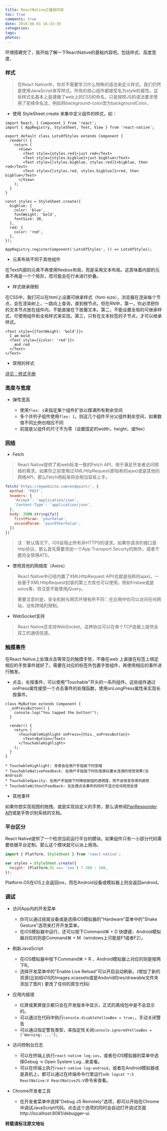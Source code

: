 ```yaml
---
title: ReactNative之基础内容
toc: true
comments: true
date: 2018-06-01 16:33:39
categories:
tags:
photos:
---
```


环境搭建完了，我开始了解一下ReactNative的基础内容吧。包括样式、高度宽度、

<!--more-->

### 样式

>在React Native中，你并不需要学习什么特殊的语法来定义样式。我们仍然是使用JavaScript来写样式。所有的核心组件都接受名为style的属性。这些样式名基本上是遵循了web上的CSS的命名，只是按照JS的语法要求使用了驼峰命名法，例如将background-color改为backgroundColor。

* 使用 StyleSheet.create 来集中定义组件的样式，如：

```
import React, { Component } from 'react';
import { AppRegistry, StyleSheet, Text, View } from 'react-native';

export default class LotsOfStyles extends Component {
  render() {
    return (
      <View>
        <Text style={styles.red}>just red</Text>
        <Text style={styles.bigblue}>just bigblue</Text>
        <Text style={[styles.bigblue, styles.red]}>bigblue, then red</Text>
        <Text style={[styles.red, styles.bigblue]}>red, then bigblue</Text>
      </View>
    );
  }
}

const styles = StyleSheet.create({
  bigblue: {
    color: 'blue',
    fontWeight: 'bold',
    fontSize: 30,
  },
  red: {
    color: 'red',
  },
});

AppRegistry.registerComponent('LotsOfStyles', () => LotsOfStyles);
```

* <Text> 元素布局不同于其他组件

在Text内部的元素不再使用flexbox布局，而是采用文本布局。这意味着<Text>内部的元素不再是一个个矩形，而可能会在行末进行折叠。

* 样式继承限制

在CSS中，我们可以在html上设置可继承样式（font-size），浏览器在渲染每个节点，会在渲染树上，一路向上查询，直到根节点。但在RN中，第一，你必须把你的文本节点放在<Text>组件内，不能直接在<View>下放置文本。第二，不能设置全局的可继承样式，可使用组件和全局样式来实现。第三，只有在文本标签的子节点，才可以继承样式。

```
<Text style={{fontWeight: 'bold'}}>
  I am bold
  <Text style={{color: 'red'}}>
    and red
  </Text>
</Text>
```

* 常用的样式

[详见：样式手册](http://lion1ou.win/2018/05/29/)

### 高度与宽度

* 弹性宽高

    * 使用`flex: 1`来指定某个组件扩张以撑满所有剩余空间
    * 多个并列子组件使用`flex: 1`，则这几个组件平分父组件剩余空间，如果数值不同比例也相应不同
    * 前提是父组件的尺寸不为零（设置固定的width，height，或flex）

### [网络](https://reactnative.cn/docs/0.51/network.html#content)

* Fetch

>React Native提供了和web标准一致的Fetch API，用于满足开发者访问网络的需求。如果你之前使用过XMLHttpRequest(即俗称的ajax)或是其他的网络API，那么Fetch用起来将会相当容易上手。

```js
fetch('https://mywebsite.com/endpoint/', {
  method: 'POST',
  headers: {
    'Accept': 'application/json',
    'Content-Type': 'application/json',
  },
  body: JSON.stringify({
    firstParam: 'yourValue',
    secondParam: 'yourOtherValue',
  })
})
```

>注：默认情况下，iOS会阻止所有非HTTPS的请求。如果你请求的接口是http协议，那么首先需要添加一个App Transport Securty的例外，或者干脆完全禁用ATS，

* 使用其他的网络库（Axios）

>React Native中已经内置了XMLHttpRequest API(也就是俗称的ajax)。一些基于XMLHttpRequest封装的第三方库也可以使用，例如frisbee或是axios等，但注意不能使用jQuery。

>需要注意的是，安全机制与网页环境有所不同：在应用中你可以访问任何网站，没有跨域的限制。

* WebSocket支持

>React Native还支持WebSocket，这种协议可以在单个TCP连接上提供全双工的通信信道。

### [触摸事件](https://reactnative.cn/docs/0.51/handling-touches.html#content)

在React Native上处理点击等常见的触摸手势，不像在web 上直接在标签上绑定相应的手势事件就好了。需要在对应的标签外包裹手势组件，再使用相应的事件进行触发。

* 点击、长按事件，可以使用"Touchable"开头的一系列组件。这些组件通过onPress属性接受一个点击事件的处理函数，使用onLongPress属性来实现长按事件。
```
class MyButton extends Component {
  _onPressButton() {
    console.log("You tapped the button!");
  }

  render() {
    return (
      <TouchableHighlight onPress={this._onPressButton}>
        <Text>Button</Text>
      </TouchableHighlight>
    );
  }
}
```

```
* TouchableHighlight: 背景会在用户手指按下时变暗
* TouchableNativeFeedback: 在用户手指按下时形成类似墨水涟漪的视觉效果(在Android)
* TouchableOpacity: 在用户手指按下时降低按钮的透明度，而不会改变背景的颜色
* TouchableWithoutFeedback: 在处理点击事件的同时不显示任何视觉反馈
```

* 其他事件

如果你想实现视图的拖拽，或是实现自定义的手势，那么请参阅[PanResponder API](https://reactnative.cn/docs/0.51/panresponder.html)或是手势识别系统的文档。

### 平台区分

React Native提供了一个检测当前运行平台的模块。如果组件只有一小部分代码需要依据平台定制，那么这个模块就可以派上用场。
```js
import { Platform, StyleSheet } from 'react-native';

var styles = StyleSheet.create({
  height: (Platform.OS === 'ios') ? 200 : 100,
});
```
Platform.OS在iOS上会返回ios，而在Android设备或模拟器上则会返回android。

### [调试](https://reactnative.cn/docs/0.51/debugging.html#content)

* 访问App内的开发菜单
    * 你可以通过摇晃设备或是选择iOS模拟器的"Hardware"菜单中的"Shake Gesture"选项来打开开发菜单。
    * 在iOS模拟器中运行，还可以按下Command⌘ + D 快捷键，Android模拟器对应的则是Command⌘ + M（windows上可能是F1或者F2）。

* 刷新JavaScript
    * 在iOS模拟器中按下Command⌘ + R ，Android模拟器上对应的则是按两下R。
    * 选择开发菜单中的"Enable Live Reload"可以开启自动刷新。(增加了新的资源(比如给iOS的Images.xcassets或是Andorid的res/drawable文件夹添加了图片)
    更改了任何的原生代码)

* 应用内报错
    * 红屏或黄屏提示都只会在开发版本中显示，正式的离线包中是不会显示的。
    * 可以通过在代码中执行`console.disableYellowBox = true;`，手动关闭警告
    * 可以通过指定警告类型，来指定性关闭`console.ignoredYellowBox = ['Warning: ...'];`

* 访问控制台日志
    * 可以在终端上执行`react-native log-ios`，或者在iOS模拟器的菜单中选择Debug → Open System Log...来查看。
    * 可以在终端上执行`react-native log-android`，或者在Android模拟器或是真机上，都可以通过在终端命令行里运行`adb logcat *:S ReactNative:V ReactNativeJS:V`命令来查看。

* Chrome开发者工具
    * 在开发者菜单中选择"Debug JS Remotely"选项，即可以开始在Chrome中调试JavaScript代码。点击这个选项的同时会自动打开调试页面 http://localhost:8081/debugger-ui.




**转载请标注原文地址**

